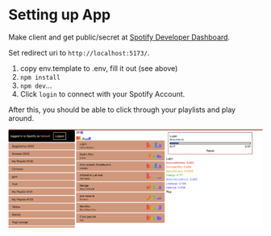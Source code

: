 # Setting up App


Make client and get public/secret at [Spotify Developer Dashboard](https://developer.spotify.com/dashboard/applications).

Set redirect uri to `http://localhost:5173/`.

1. copy env.template to .env, fill it out (see above)
1. `npm install`
1. `npm dev`...
1. Click `login` to connect with your Spotify Account.

After this, you should be able to click through your playlists and play around.

![](/2022-12-11-screenshot.png)